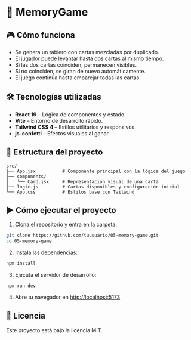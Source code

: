 # 🧠 MemoryGame

## 🎮 Cómo funciona

- Se genera un tablero con cartas mezcladas por duplicado.
- El jugador puede levantar hasta dos cartas al mismo tiempo.
- Si las dos cartas coinciden, permanecen visibles.
- Si no coinciden, se giran de nuevo automáticamente.
- El juego continúa hasta emparejar todas las cartas.

## 🛠️ Tecnologías utilizadas

- **React 19** – Lógica de componentes y estado.
- **Vite** – Entorno de desarrollo rápido.
- **Tailwind CSS 4** – Estilos utilitarios y responsivos.
- **js-confetti** – Efectos visuales al ganar.

## 📂 Estructura del proyecto

```
src/
├── App.jsx          # Componente principal con la lógica del juego
├── components/
│   └── Card.jsx     # Representación visual de una carta
├── logic.js         # Cartas disponibles y configuración inicial
└── App.css          # Estilos base con Tailwind
```

## ▶️ Cómo ejecutar el proyecto

1. Clona el repositorio y entra en la carpeta:

```bash
git clone https://github.com/tuusuario/05-memory-game.git
cd 05-memory-game
```

2. Instala las dependencias:

```bash
npm install
```

3. Ejecuta el servidor de desarrollo:

```bash
npm run dev
```

4. Abre tu navegador en [http://localhost:5173](http://localhost:5173)

## 📄 Licencia

Este proyecto está bajo la licencia MIT.
